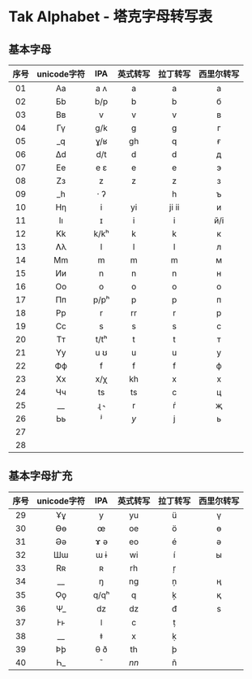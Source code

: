# Tak Alphabet - 塔克字母转写表

## 基本字母
| 序号 | unicode字符 | IPA | 英式转写 | 拉丁转写 | 西里尔转写 |
| :-: | :-: | :-: | :-: | :-: | :-: |
| 01 | Aa | a ʌ | a | a | а |
| 02 | Бb | b/p | b | b | б |
| 03 | Вв | v | v | v | в |
| 04 | Гү | g/k | g | g | г |
| 05 | \_q | ɣ/ʁ | gh | q | ғ |
| 06 | Δd | d/t | d | d | д |
| 07 | Ee | e ɛ | e | e | э |
| 08 | Zз | z | z | z | з |
| 09 | \_h | · ʔ |  | h | ъ |
| 10 | Hƞ | i | yi | ji ii | и |
| 11 | Iı | ɪ | i | i | й/і |
| 12 | Kk | k/kʰ | k | k | к |
| 13 | Ʌλ | l | l | l | л |
| 14 | Mm | m | m | m | м |
| 15 | Ии | n | n | n | н |
| 16 | Oo | o | o | o | о |
| 17 | Пп | p/pʰ | p | p | п |
| 18 | Pp | r | rr | r | р |
| 19 | Cc | s | s | s | с |
| 20 | Tт | t/tʰ | t | t | т |
| 21 | Yy | u ʊ | u | u | у |
| 22 | Фф | f | f | f | ф |
| 23 | Xx | x/χ | kh | x | х |
| 24 | Чч | ts | ts | c | ц |
| 25 | \_\_ | ɻ ˞ | r | ŕ | җ |
| 26 | Ьь | ʲ | _y_ | j | ь |
| 27 |  |  |  |  |  |
| 28 |  |  |  |  |  |

## 基本字母扩充
| 序号 | unicode字符 | IPA | 英式转写 | 拉丁转写 | 西里尔转写 |
| :-: | :-: | :-: | :-: | :-: | :-: |
| 29 | Ұұ | y | yu | ü | ү |
| 30 | Ɵɵ | œ | oe | ö | ө |
| 31 | Əə | ɤ ə | eo | é | ә |
| 32 | Шɯ | ɯ ɨ | wi | í | ы |
| 33 | Rʀ | ʀ | rh | ŗ |  |
| 34 | \_\_ | ŋ | ng | ņ | ң |
| 35 | Ϙϙ | q/qʰ | q | ķ | қ |
| 36 | Ψ\_ | dz | dz | đ | ѕ |
| 37 | Ⱶⱶ | ǀ | c | ṭ |  |
| 38 | \_\_ | ǂ | x | ḳ |  |
| 39 | Þþ | θ ð | th | þ |  |
| 40 | Һ\_ | ˜ | _nn_ | ñ |  |
